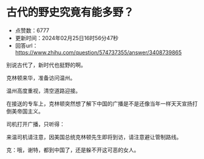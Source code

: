 # 古代的野史究竟有能多野？
- 点赞数：6777
- 更新时间：2024年02月25日16时56分47秒
- 回答url：https://www.zhihu.com/question/574737355/answer/3408739865
<body>
 <p data-pid="X-HQsru1">别说古代了，新时代也挺野的啊。</p>
 <p data-pid="2hNz3FfY">克林顿来华，准备访问温州。</p>
 <p data-pid="43zu7LVT">温州高度重视，清空道路迎接。</p>
 <p data-pid="masrfM76">在接送的专车上，克林顿突然想了解下中国的广播是不是还像当年一样天天宣扬打倒美帝国主义。</p>
 <p data-pid="M1Hpow7U">司机打开广播，只听得：</p>
 <p data-pid="fDU0B61I">来温司机请注意，因美国总统克林顿先生即将到访，请注意避让管制路线。</p>
 <p data-pid="3URrlRUJ">克：哦，谢特，都到中国了，还是躲不开这可恶的女人。</p>
</body>